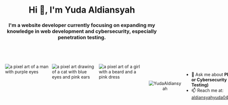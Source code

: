 <h1 align="center">
  Hi 👋, I'm Yuda Aldiansyah
</h1>
<h3 align="center">I'm a website developer currently focusing on expanding my knowledge in web development and cybersecurity, especially penetration testing.</h3>
<div style="display: flex; gap: 10px; align-items: center;">
  <img src="https://media.tenor.com/dX7AKEGu6mQAAAAj/tanjirou-demon-slayer.gif" width="144" height="144" alt="a pixel art of a man with purple eyes" fetchpriority="high" style="max-width: 272px; background-color: unset;">
  <img src="https://media.tenor.com/L1FRa5-vuYcAAAAi/anime-demon-slayer.gif" width="144" height="144" alt="a pixel art drawing of a cat with blue eyes and pink ears">
 <img src="https://media.tenor.com/jve_fkSYDscAAAAi/anime-nezuko.gif" width="144" height="144" alt="a pixel art of a girl with a beard and a pink dress" fetchpriority="high" style="max-width: 360px; background-color: unset;">

---


<p align="center">
  <img src="https://komarev.com/ghpvc/?username=YudaAldiansyah&label=Profile%20views&color=0e75b6&style=flat" alt="YudaAldiansyah" />
</p>

- 💬 Ask me about **PHP, Laravel, Python, or Cybersecurity (Penetration Testing)**
- 📫 Reach me at: [aldiansyahyuda04052008@gmail.com](mailto:aldiansyahyuda04052008@gmail.com)

---

### 🧰 Tech Stack

![PHP](https://img.shields.io/badge/-PHP-777BB4?style=for-the-badge&logo=php&logoColor=white)
![Laravel](https://img.shields.io/badge/-Laravel-F55247?style=for-the-badge&logo=laravel&logoColor=white)
![JavaScript](https://img.shields.io/badge/-JavaScript-F7DF1E?style=for-the-badge&logo=javascript&logoColor=black)
![Python](https://img.shields.io/badge/-Python-3776AB?style=for-the-badge&logo=python&logoColor=white)

---

### 🛠 Development Tools

![Visual Studio Code](https://img.shields.io/badge/-VSCode-007ACC?style=for-the-badge&logo=visual-studio-code&logoColor=white)
![Nmap](https://img.shields.io/badge/-Nmap-004572?style=for-the-badge&logoColor=white)
![Shodan](https://img.shields.io/badge/-Shodan-F30000?style=for-the-badge&logoColor=white)
![ShodanX](https://img.shields.io/badge/-ShodanX-111111?style=for-the-badge&logoColor=white)
![SQLMap](https://img.shields.io/badge/-SQLMap-800000?style=for-the-badge&logoColor=white)
![Red Hawk](https://img.shields.io/badge/-Redhawk-FF0000?style=for-the-badge&logoColor=white)
![GitHub](https://img.shields.io/badge/-GitHub-181717?style=for-the-badge&logo=github&logoColor=white)

---

### 💻 Operating Systems I Use

![Windows](https://img.shields.io/badge/-Windows-0078D6?style=for-the-badge&logo=windows&logoColor=white)
![Linux](https://img.shields.io/badge/-Linux-FCC624?style=for-the-badge&logo=linux&logoColor=black)


### ⏱ Coding Stats from CodeTime

<p align="center">
<img href="https://codetime.dev" alt="CodeTime Badge" src="https://img.shields.io/endpoint?style=social&color=222&url=https%3A%2F%2Fapi.codetime.dev%2Fv3%2Fusers%2Fshield%3Fuid%3D33499">
</p>

🔗 Get your own: [https://codetime.dev](https://codetime.dev)


---

<picture>
  <source
    media="(prefers-color-scheme: dark)"
    srcset="https://raw.githubusercontent.com/platane/snk/output/github-contribution-grid-snake-dark.svg"
  />
  <source
    media="(prefers-color-scheme: light)"
    srcset="https://raw.githubusercontent.com/platane/snk/output/github-contribution-grid-snake.svg"
  />
  <img
    alt="github contribution grid snake animation"
    src="https://raw.githubusercontent.com/platane/snk/output/github-contribution-grid-snake.svg"
  />
</picture>




### 🔥 GitHub Stats

<p align="center">
<img src="https://streak-stats.demolab.com?user=YudaAldiansyah&theme=tokyonight&hide_border=true" alt="streak" />

  <br />
  <img src="https://github-readme-stats.vercel.app/api?username=YudaAldiansyah&show_icons=true&theme=tokyonight&hide_border=true" alt="github stats" />
</p>

---

### 🎧 Now Playing on Spotify

<p align="center">
  <img src="https://spotify-github-profile.kittinanx.com/api/view.svg?uid=31tnk24up6afjc6beogtjkacaxgm&cover_image=true&theme=default&show_offline=true&background_color=121212&interchange=true&bar_color_cover=true" alt="Spotify Now Playing" />
</p>




---

### 📌 Fun Fact

> I like guitar and violin, I also like doing penetration testing and I like coding, and I like coffee.

